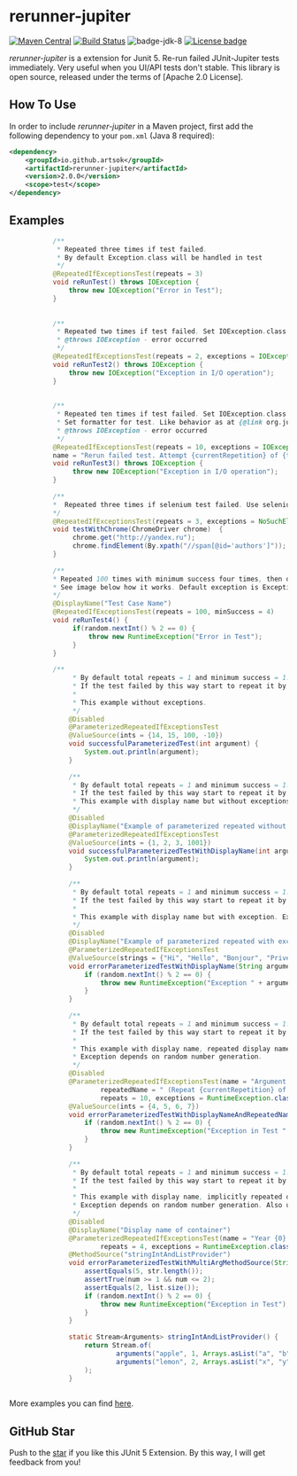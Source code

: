 # rerunner-jupiter
[![Maven Central](https://maven-badges.herokuapp.com/maven-central/io.github.artsok/rerunner-jupiter/badge.svg)](https://maven-badges.herokuapp.com/maven-central/io.github.artsok/rerunner-jupiter)
[![Build Status](https://travis-ci.org/artsok/rerunner-jupiter.svg?branch=master)](https://travis-ci.org/artsok/rerunner-jupiter)
![badge-jdk-8](https://img.shields.io/badge/jdk-8-yellow.svg "JDK-8")
[![License badge](https://img.shields.io/badge/license-Apache2-green.svg)](http://www.apache.org/licenses/LICENSE-2.0)

*rerunner-jupiter* is a extension for Junit 5. 
Re-run failed JUnit-Jupiter tests immediately. Very useful when you UI/API tests don't stable. 
This library is open source, released under the terms of [Apache 2.0 License].

## How To Use

In order to include *rerunner-jupiter* in a Maven project, first add the following dependency to your `pom.xml` (Java 8 required):

```xml
<dependency>
    <groupId>io.github.artsok</groupId>
    <artifactId>rerunner-jupiter</artifactId>
    <version>2.0.0</version>
    <scope>test</scope>
</dependency>
```

## Examples
```java
           /** 
            * Repeated three times if test failed.
            * By default Exception.class will be handled in test
            */
           @RepeatedIfExceptionsTest(repeats = 3)
           void reRunTest() throws IOException {
               throw new IOException("Error in Test");
           }
       
       
           /**
            * Repeated two times if test failed. Set IOException.class that will be handled in test
            * @throws IOException - error occurred
            */
           @RepeatedIfExceptionsTest(repeats = 2, exceptions = IOException.class)
           void reRunTest2() throws IOException {
               throw new IOException("Exception in I/O operation");
           }
       
       
           /**
            * Repeated ten times if test failed. Set IOException.class that will be handled in test
            * Set formatter for test. Like behavior as at {@link org.junit.jupiter.api.RepeatedTest}
            * @throws IOException - error occurred
            */
           @RepeatedIfExceptionsTest(repeats = 10, exceptions = IOException.class, 
           name = "Rerun failed test. Attempt {currentRepetition} of {totalRepetitions}")
           void reRunTest3() throws IOException {
                throw new IOException("Exception in I/O operation");
           }
           
           /**
           *  Repeated three times if selenium test failed. Use selenium-jupiter extension.
           */
           @RepeatedIfExceptionsTest(repeats = 3, exceptions = NoSuchElementException.class)
           void testWithChrome(ChromeDriver chrome)  {
                chrome.get("http://yandex.ru");
                chrome.findElement(By.xpath("//span[@id='authors']"));
           }
           
           /**
           * Repeated 100 times with minimum success four times, then disabled all remaining repeats.
           * See image below how it works. Default exception is Exception.class
           */
           @DisplayName("Test Case Name")
           @RepeatedIfExceptionsTest(repeats = 100, minSuccess = 4)
           void reRunTest4() {
                if(random.nextInt() % 2 == 0) {
                    throw new RuntimeException("Error in Test");
                }
           }
           
           /**
                * By default total repeats = 1 and minimum success = 1.
                * If the test failed by this way start to repeat it by one time with one minimum success.
                *
                * This example without exceptions.
                */
               @Disabled
               @ParameterizedRepeatedIfExceptionsTest
               @ValueSource(ints = {14, 15, 100, -10})
               void successfulParameterizedTest(int argument) {
                   System.out.println(argument);
               }
           
               /**
                * By default total repeats = 1 and minimum success = 1.
                * If the test failed by this way start to repeat it by one time with one minimum success.
                * This example with display name but without exceptions
                */
               @Disabled
               @DisplayName("Example of parameterized repeated without exception")
               @ParameterizedRepeatedIfExceptionsTest
               @ValueSource(ints = {1, 2, 3, 1001})
               void successfulParameterizedTestWithDisplayName(int argument) {
                   System.out.println(argument);
               }
           
               /**
                * By default total repeats = 1 and minimum success = 1.
                * If the test failed by this way start to repeat it by one time with one minimum success.
                *
                * This example with display name but with exception. Exception depends on random number generation.
                */
               @Disabled
               @DisplayName("Example of parameterized repeated with exception")
               @ParameterizedRepeatedIfExceptionsTest
               @ValueSource(strings = {"Hi", "Hello", "Bonjour", "Privet"})
               void errorParameterizedTestWithDisplayName(String argument) {
                   if (random.nextInt() % 2 == 0) {
                       throw new RuntimeException("Exception " + argument);
                   }
               }
           
               /**
                * By default total repeats = 1 and minimum success = 1.
                * If the test failed by this way start to repeat it by one time with one minimum success.
                *
                * This example with display name, repeated display name, 10 repeats and 2 minimum success with exceptions.
                * Exception depends on random number generation.
                */
               @Disabled
               @ParameterizedRepeatedIfExceptionsTest(name = "Argument was {0}",
                       repeatedName = " (Repeat {currentRepetition} of {totalRepetitions})",
                       repeats = 10, exceptions = RuntimeException.class, minSuccess = 2)
               @ValueSource(ints = {4, 5, 6, 7})
               void errorParameterizedTestWithDisplayNameAndRepeatedName(int argument) {
                   if (random.nextInt() % 2 == 0) {
                       throw new RuntimeException("Exception in Test " + argument);
                   }
               }
           
               /**
                * By default total repeats = 1 and minimum success = 1.
                * If the test failed by this way start to repeat it by one time with one minimum success.
                *
                * This example with display name, implicitly repeated display name, 4 repeats and 2 minimum success with exceptions.
                * Exception depends on random number generation. Also use {@link MethodSource}
                */
               @Disabled
               @DisplayName("Display name of container")
               @ParameterizedRepeatedIfExceptionsTest(name = "Year {0} is a leap year.",
                       repeats = 4, exceptions = RuntimeException.class, minSuccess = 2)
               @MethodSource("stringIntAndListProvider")
               void errorParameterizedTestWithMultiArgMethodSource(String str, int num, List<String> list)  {
                   assertEquals(5, str.length());
                   assertTrue(num >= 1 && num <= 2);
                   assertEquals(2, list.size());
                   if (random.nextInt() % 2 == 0) {
                       throw new RuntimeException("Exception in Test");
                   }
               }
           
               static Stream<Arguments> stringIntAndListProvider() {
                   return Stream.of(
                           arguments("apple", 1, Arrays.asList("a", "b")),
                           arguments("lemon", 2, Arrays.asList("x", "y"))
                   );
               }
           
```
More examples you can find [here].


## GitHub Star
Push to the [star] if you like this JUnit 5 Extension. By this way, I will get feedback from you!


[here]: https://github.com/artsok/rerunner-jupiter/blob/master/src/test/java/io/github/artsok/ReRunnerTest.java
[star]: https://github.com/artsok/rerunner-jupiter/stargazers
